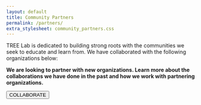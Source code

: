 ```yaml
---
layout: default
title: Community Partners
permalink: /partners/
extra_stylesheet: community_partners.css
---
```


<p>TREE Lab is dedicated to building strong roots with the communities we seek to educate and learn from. We have collaborated with the following organizations below:</p>
<div class = "comm-org-list">
    <div class="card">
      <div class="card-image" style="background-image: url('/website/assets/images/community_partners_images/mca_chicago.jpg')" onclick="window.location.href='https://mcachicago.org/'"></div>
      <!-- <div class = "comm_org-name">
        <div class = "card-text"><h5>Museum of Contemporary Art</h5></div>
      </div> -->
    </div>
    <div class="card">
      <div class="card-image" style="background-image: url('/website/assets/images/community_partners_images/naacp.png')" onclick="window.location.href='https://www.naacp.org/about-us/'"></div>
      <!-- <div class = "comm_org-name">
          <div class = "card-text"><h5>Animal Welfare</h5></div>
      </div> -->
    </div>
    <div class="card">
      <div class="card-image" style="background-image: url('/website/assets/images/community_partners_images/art_institute.png')" onclick="window.location.href='https://www.naacp.org/about-us/'"></div>
      <!-- <div class = "comm_org-name">
          <div class = "card-text"><h5>Google.org</h5></div>
      </div> -->
    </div>
    <div class="card">
      <div class="card-image" style="background-image: url('/website/assets/images/community_partners_images/chicago_seal.png')" onclick="window.location.href='https://www.naacp.org/about-us/'"></div>
      <!-- <div class = "comm_org-name">
          <div class = "card-text"><h5>National Association for the Advancement of Colored People</h5></div>
      </div> -->
    </div>
    <div class="card">
      <div class="card-image" style="background-image: url('/website/assets/images/community_partners_images/naacp.png')" onclick="window.location.href='https://www.naacp.org/about-us/'"></div>
      <!-- <div class = "comm_org-name">
          <div class = "card-text"><h5>Chicago Mayor Lightfoot's Office</h5></div>
      </div> -->
    </div>
    <div class="card">
      <div class="card-image" style="background-image: url('/website/assets/images/community_partners_images/LPL.jpg')" onclick="window.location.href='https://lucyparsonslabs.com/'"></div>
      <!-- <div class = "comm_org-name">
          <div class = "card-text"><h5>Lucy Parsons Labs</h5></div>
      </div> -->
    </div>
</div>
<div class="collab-card">
    <p><b>We are looking to partner with new organizations. Learn more about the collaborations we have done in the past and how we work with partnering organizations.</b></p>
    <div class="align-center">
    <button onclick="window.location.href='{{site.baseurl}}/collaborate/'">COLLABORATE</button>
    </div>
</div>
